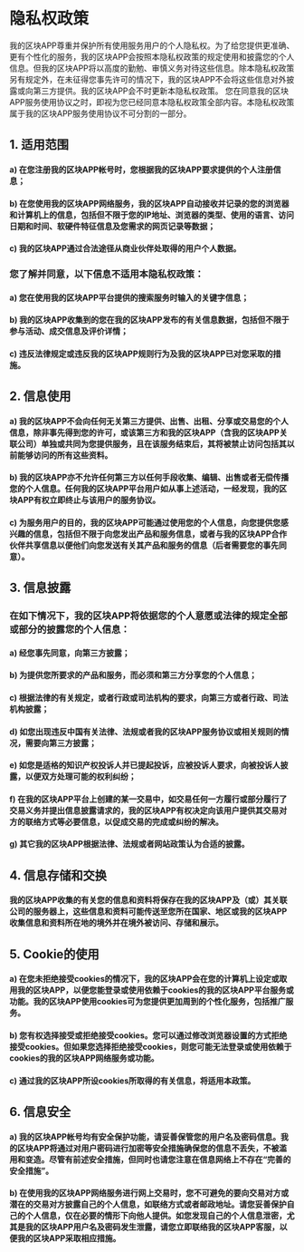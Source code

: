# 隐私权政策
我的区块APP尊重并保护所有使用服务用户的个人隐私权。为了给您提供更准确、更有个性化的服务，我的区块APP会按照本隐私权政策的规定使用和披露您的个人信息。但我的区块APP将以高度的勤勉、审慎义务对待这些信息。除本隐私权政策另有规定外，在未征得您事先许可的情况下，我的区块APP不会将这些信息对外披露或向第三方提供。我的区块APP会不时更新本隐私权政策。 您在同意我的区块APP服务使用协议之时，即视为您已经同意本隐私权政策全部内容。本隐私权政策属于我的区块APP服务使用协议不可分割的一部分。
## 1. 适用范围
#### a) 在您注册我的区块APP帐号时，您根据我的区块APP要求提供的个人注册信息；
#### b) 在您使用我的区块APP网络服务，我的区块APP自动接收并记录的您的浏览器和计算机上的信息，包括但不限于您的IP地址、浏览器的类型、使用的语言、访问日期和时间、软硬件特征信息及您需求的网页记录等数据；
#### c) 我的区块APP通过合法途径从商业伙伴处取得的用户个人数据。
### 您了解并同意，以下信息不适用本隐私权政策：
#### a) 您在使用我的区块APP平台提供的搜索服务时输入的关键字信息；
#### b) 我的区块APP收集到的您在我的区块APP发布的有关信息数据，包括但不限于参与活动、成交信息及评价详情；
#### c) 违反法律规定或违反我的区块APP规则行为及我的区块APP已对您采取的措施。
## 2. 信息使用
#### a) 我的区块APP不会向任何无关第三方提供、出售、出租、分享或交易您的个人信息，除非事先得到您的许可，或该第三方和我的区块APP（含我的区块APP关联公司）单独或共同为您提供服务，且在该服务结束后，其将被禁止访问包括其以前能够访问的所有这些资料。
#### b) 我的区块APP亦不允许任何第三方以任何手段收集、编辑、出售或者无偿传播您的个人信息。任何我的区块APP平台用户如从事上述活动，一经发现，我的区块APP有权立即终止与该用户的服务协议。
#### c) 为服务用户的目的，我的区块APP可能通过使用您的个人信息，向您提供您感兴趣的信息，包括但不限于向您发出产品和服务信息，或者与我的区块APP合作伙伴共享信息以便他们向您发送有关其产品和服务的信息（后者需要您的事先同意）。
## 3. 信息披露
### 在如下情况下，我的区块APP将依据您的个人意愿或法律的规定全部或部分的披露您的个人信息：
#### a) 经您事先同意，向第三方披露；
#### b) 为提供您所要求的产品和服务，而必须和第三方分享您的个人信息；
#### c) 根据法律的有关规定，或者行政或司法机构的要求，向第三方或者行政、司法机构披露；
#### d) 如您出现违反中国有关法律、法规或者我的区块APP服务协议或相关规则的情况，需要向第三方披露；
#### e) 如您是适格的知识产权投诉人并已提起投诉，应被投诉人要求，向被投诉人披露，以便双方处理可能的权利纠纷；
#### f) 在我的区块APP平台上创建的某一交易中，如交易任何一方履行或部分履行了交易义务并提出信息披露请求的，我的区块APP有权决定向该用户提供其交易对方的联络方式等必要信息，以促成交易的完成或纠纷的解决。
#### g) 其它我的区块APP根据法律、法规或者网站政策认为合适的披露。
## 4. 信息存储和交换
#### 我的区块APP收集的有关您的信息和资料将保存在我的区块APP及（或）其关联公司的服务器上，这些信息和资料可能传送至您所在国家、地区或我的区块APP收集信息和资料所在地的境外并在境外被访问、存储和展示。
## 5. Cookie的使用
#### a) 在您未拒绝接受cookies的情况下，我的区块APP会在您的计算机上设定或取用我的区块APP，以便您能登录或使用依赖于cookies的我的区块APP平台服务或功能。我的区块APP使用cookies可为您提供更加周到的个性化服务，包括推广服务。  
#### b) 您有权选择接受或拒绝接受cookies。您可以通过修改浏览器设置的方式拒绝接受cookies。但如果您选择拒绝接受cookies，则您可能无法登录或使用依赖于cookies的我的区块APP网络服务或功能。
#### c) 通过我的区块APP所设cookies所取得的有关信息，将适用本政策。
## 6. 信息安全
#### a) 我的区块APP帐号均有安全保护功能，请妥善保管您的用户名及密码信息。我的区块APP将通过对用户密码进行加密等安全措施确保您的信息不丢失，不被滥用和变造。尽管有前述安全措施，但同时也请您注意在信息网络上不存在“完善的安全措施”。
#### b) 在使用我的区块APP网络服务进行网上交易时，您不可避免的要向交易对方或潜在的交易对方披露自己的个人信息，如联络方式或者邮政地址。请您妥善保护自己的个人信息，仅在必要的情形下向他人提供。如您发现自己的个人信息泄密，尤其是我的区块APP用户名及密码发生泄露，请您立即联络我的区块APP客服，以便我的区块APP采取相应措施。

